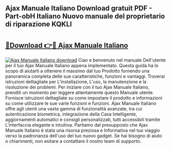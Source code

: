 ## Ajax Manuale Italiano Download gratuit PDF - Part-obH Italiano Nuovo manuale del proprietario di riparazione KQKLI

# <h2><a href="http://dfbtxp.blite.top/?on=Ajax+Manuale+Italiano">🔗Download 👉🔴 Ajax Manuale Italiano</a></h2>

[![Ajax Manuale Italiano download](https://i.imgur.com/lujVjoI.png)](http://dfbtxp.blite.top/?on=Ajax+Manuale+Italiano)
Ciao e benvenuto nel manuale Dell'utente per il tuo Ajax Manuale Italiano appena implementato. Questa guida ha lo scopo di aiutarti a ottenere il massimo dal tuo Prodotto fornendo una panoramica completa delle sue caratteristiche, funzioni e vantaggi. Troverai istruzioni dettagliate per L'installazione, L'uso, la manutenzione e la risoluzione dei problemi. Per iniziare con il tuo Ajax Manuale Italiano, prenditi un momento per leggere attentamente questo Manuale utente. Fornisce istruzioni dettagliate su come impostare il prodotto e informazioni su come utilizzare le sue varie funzioni e funzioni. Ajax Manuale Italiano offre agli utenti una vasta gamma di funzionalità avanzate, tra cui autenticazione biometrica, integrazione della Casa Intelligente, aggiornamenti automatici e consigli personalizzati, tutti accessibili tramite L'interfaccia elegante e intuitiva. Partiamo dal presupposto che Ajax Manuale Italiano è stata una risorsa preziosa e Informativa nel tuo viaggio verso la padronanza dell'uso del tuo nuovo gadget. Se hai bisogno di aiuto o chiarimenti, non esitare a contattare il nostro team di supporto.
